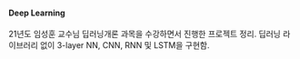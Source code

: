 #### Deep Learning

21년도 임성훈 교수님 딥러닝개론 과목을 수강하면서 진행한 프로젝트 정리.
딥러닝 라이브러리 없이 3-layer NN, CNN, RNN 및 LSTM을 구현함.
